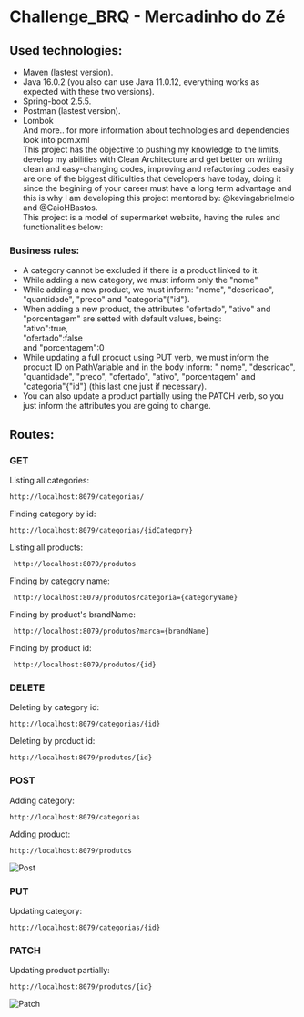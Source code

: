# Challenge_BRQ - Mercadinho do Zé

## Used technologies:

- Maven (lastest version).
- Java 16.0.2 (you also can use Java 11.0.12, everything works as expected with these two versions).
- Spring-boot 2.5.5.
- Postman (lastest version).
- Lombok
  <br>
  And more.. for more information about technologies and dependencies look into pom.xml
  <br>
  This project has the objective to pushing my knowledge to the limits, develop my abilities with Clean Architecture and
  get better on writing clean and easy-changing codes, improving and refactoring codes easily are one of the biggest
  dificulties that developers have today, doing it since the begining of your career must have a long term advantage and
  this is why I am developing this project mentored by: @kevingabrielmelo and @CaioHBastos.<br>
  This project is a model of supermarket website, having the rules and functionalities below:
  <br>

### Business rules:

- A category cannot be excluded if there is a product linked to it.
- While adding a new category, we must inform only the "nome"
- While adding a new product, we must inform: "nome", "descricao", "quantidade", "preco" and "categoria"{"id"}.
- When adding a new product, the attributes "ofertado", "ativo" and "porcentagem" are setted with default values,
  being: <br>"ativo":true, <br>"ofertado":false <br>and "porcentagem":0
- While updating a full procuct using PUT verb, we must inform the procuct ID on PathVariable and in the body inform: "
  nome", "descricao", "quantidade", "preco", "ofertado", "ativo", "porcentagem" and "categoria"{"id"} (this last one
  just if necessary).
- You can also update a product partially using the PATCH verb, so you just inform the attributes you are going to
  change.

## Routes:

### GET

Listing all categories:

 ``` 
 http://localhost:8079/categorias/
 ```

Finding category by id:

 ```
 http://localhost:8079/categorias/{idCategory}
 ```

Listing all products:

```
 http://localhost:8079/produtos
```

Finding by category name:

```
 http://localhost:8079/produtos?categoria={categoryName}
```

Finding by product's brandName:

```
 http://localhost:8079/produtos?marca={brandName}
```

Finding by product id:

```
 http://localhost:8079/produtos/{id}
```

### DELETE

Deleting by category id:

``` 
http://localhost:8079/categorias/{id}
```

Deleting by product id:

``` 
http://localhost:8079/produtos/{id}
```

### POST

Adding category:

``` 
http://localhost:8079/categorias
```

Adding product:

``` 
http://localhost:8079/produtos
```

![Post](https://user-images.githubusercontent.com/76667034/138158137-36b36f5e-7516-4112-b02a-f7b9684b33d3.PNG)

### PUT

Updating category:

``` 
http://localhost:8079/categorias/{id}
```

### PATCH

Updating product partially:

``` 
http://localhost:8079/produtos/{id}
```

![Patch](https://user-images.githubusercontent.com/76667034/138157840-171b2abc-4481-4ab9-881c-f4f5301e8b67.PNG)

